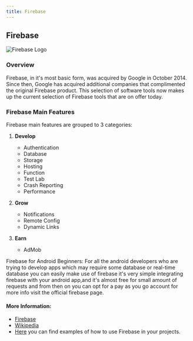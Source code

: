 ```yaml
---
title: Firebase
---
```

## Firebase
![Firebase Logo](https://firebase.google.com/_static/558bc0d91d/images/firebase/lockup.png)

### Overview
Firebase, in it's most basic form, was acquired by Google in October 2014. Since then, Google has acquired additional companies that complimented the original Firebase product. This selection of software tools now makes up the current selection of Firebase tools that are on offer today. 

### Firebase Main Features
Firebase main features are grouped to 3 categories:

1. **Develop**
    * Authentication
    * Database
    * Storage
    * Hosting
    * Function
    * Test Lab
    * Crash Reporting
    * Performance
    
 2. **Grow**
    * Notifications
    * Remote Config
    * Dynamic Links
    
 3. **Earn**
    * AdMob
    
    
 Firebase for Android Beginners:
 For all the android developers who are trying to develop apps which may require some database or real-time database you can easily make use of firebase it's very simple integrating firebase with your android app,and it's almost free for small amount of requests and from then on you can opt for a pay as you go account for more info visit the official firebase page.    
    

#### More Information:

- [Firebase](https://firebase.google.com/)
- [Wikipedia](https://en.wikipedia.org/wiki/Firebase)
- [Here](https://firebase.google.com/docs/samples/) you can find examples of how to use Firebase in your projects.
